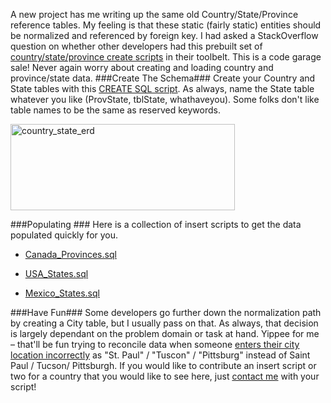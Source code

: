 <!--{Title:"SQL Scripts – Countries, Provinces, States", PublishedOn:"2009-06-17T09:29:38", Intro:"A new project has me writing up the same old Country/State/Province reference tables. My feeling is "} -->


A new project has me writing up the same old Country/State/Province reference tables. My feeling is that these static (fairly static) entities should be normalized and referenced by foreign key. I had asked a StackOverflow question on whether other developers had this prebuilt set of <a href="http://stackoverflow.com/questions/994539/sql-script-to-create-country-state-tables">country/state/province create scripts</a> in their toolbelt.
This is a code garage sale! Never again worry about creating and loading country and province/state data.
###Create The Schema###
Create your Country and State tables with this <a href="http://devtxt.com/blog/downloads/sql/CreateCountryAndState.sql.txt" target="_blank">CREATE SQL script</a>. As always, name the State table whatever you like (ProvState, tblState, whathaveyou).  Some folks don't like table names to be the same as reserved keywords. 

<img style="border-right-width: 0px; display: inline; border-top-width: 0px; border-bottom-width: 0px; margin-left: 0px; border-left-width: 0px; margin-right: 0px" title="country_state_erd" border="0" alt="country_state_erd" src="http://devtxt.com/Blog/blogimg/SQLScriptsCountriesProvincesStates_ED30/country_state_erd_thumb.png" width="359" height="138" />

###Populating ###
Here is a collection of insert scripts to get the data populated quickly for you.

* 
  <a href="http://devtxt.com/blog/downloads/sql/Canada_Provinces.sql.txt" target="_blank">Canada_Provinces.sql</a>
    
* 
  <a href="http://devtxt.com/blog/downloads/sql/USA_States.sql.txt" target="_blank">USA_States.sql</a>
    
* 
  <a href="http://devtxt.com/blog/downloads/sql/Mexico_States.sql.txt" target="_blank">Mexico_States.sql</a>
    

###Have Fun###
Some developers go further down the normalization path by creating a City table, but I usually pass on that. As always, that decision is largely dependant on the problem domain or task at hand. 
Yippee for me – that'll be fun trying to reconcile data when someone <a href="http://www.epodunk.com/top10/misspelled/index.html" target="_blank">enters their city location incorrectly</a> as "St. Paul" / "Tuscon" / "Pittsburg" instead of Saint Paul / Tucson/ Pittsburgh.
If you would like to contribute an insert script or two for a country that you would like to see here, just <a href="http://devtxt.com/blog/email.aspx">contact me</a> with your script!
